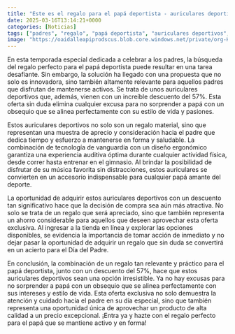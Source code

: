 ```yaml
---
title: "Este es el regalo para el papá deportista - auriculares deportivos ¡con un 57% de descuento!"
date: 2025-03-16T13:14:21+0000
categories: [Noticias]
tags: ["padres", "regalo", "papá deportista", "auriculares deportivos", "descuento", "oferta", "Día del Padre"]
image: "https://oaidalleapiprodscus.blob.core.windows.net/private/org-HKmKxpuNw3Y88lm4EBrIPq0n/user-ZwiCXOggLL8ZNNKE2g7rXFmV/img-o0r8jAl5FzdBuewUPJq90IeM.png?st=2025-03-16T12%3A14%3A21Z&se=2025-03-16T14%3A14%3A21Z&sp=r&sv=2024-08-04&sr=b&rscd=inline&rsct=image/png&skoid=d505667d-d6c1-4a0a-bac7-5c84a87759f8&sktid=a48cca56-e6da-484e-a814-9c849652bcb3&skt=2025-03-15T18%3A44%3A05Z&ske=2025-03-16T18%3A44%3A05Z&sks=b&skv=2024-08-04&sig=UEBboNBYoRz4AaIaKX4hE%2BjEVix7YlWAKfvYtPwpMzA%3D"
---
```


En esta temporada especial dedicada a celebrar a los padres, la búsqueda del regalo perfecto para el papá deportista puede resultar en una tarea desafiante. Sin embargo, la solución ha llegado con una propuesta que no solo es innovadora, sino también altamente relevante para aquellos padres que disfrutan de mantenerse activos. Se trata de unos auriculares deportivos que, además, vienen con un increíble descuento del 57%. Esta oferta sin duda elimina cualquier excusa para no sorprender a papá con un obsequio que se alinea perfectamente con su estilo de vida y pasiones.

Estos auriculares deportivos no solo son un regalo material, sino que representan una muestra de aprecio y consideración hacia el padre que dedica tiempo y esfuerzo a mantenerse en forma y saludable. La combinación de tecnología de vanguardia con un diseño ergonómico garantiza una experiencia auditiva óptima durante cualquier actividad física, desde correr hasta entrenar en el gimnasio. Al brindar la posibilidad de disfrutar de su música favorita sin distracciones, estos auriculares se convierten en un accesorio indispensable para cualquier papá amante del deporte.

La oportunidad de adquirir estos auriculares deportivos con un descuento tan significativo hace que la decisión de compra sea aún más atractiva. No solo se trata de un regalo que será apreciado, sino que también representa un ahorro considerable para aquellos que deseen aprovechar esta oferta exclusiva. Al ingresar a la tienda en línea y explorar las opciones disponibles, se evidencia la importancia de tomar acción de inmediato y no dejar pasar la oportunidad de adquirir un regalo que sin duda se convertirá en un acierto para el Día del Padre.

En conclusión, la combinación de un regalo tan relevante y práctico para el papá deportista, junto con un descuento del 57%, hace que estos auriculares deportivos sean una opción irresistible. Ya no hay excusas para no sorprender a papá con un obsequio que se alinea perfectamente con sus intereses y estilo de vida. Esta oferta exclusiva no solo demuestra la atención y cuidado hacia el padre en su día especial, sino que también representa una oportunidad única de aprovechar un producto de alta calidad a un precio excepcional. ¡Entra ya y hazte con el regalo perfecto para el papá que se mantiene activo y en forma!
    
